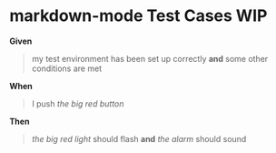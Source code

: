 # markdown-mode Test Cases WIP

**Given**

> my test environment has been set up correctly
> **and** some other conditions are met

**When**

> I push _the big red button_

**Then**

> _the big red light_ should flash **and** _the alarm_ should sound
